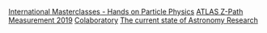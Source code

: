 [International Masterclasses - Hands on Particle Physics](https://atlas.physicsmasterclasses.org/en/index.htm)
[ATLAS Z-Path Measurement 2019](https://quarknet.org/content/atlas-z-path-measurement-2019)
[Colaboratory](https://colab.research.google.com/notebooks/intro.ipynb)
[The current state of Astronomy Research](https://aas.org/posts/news/2019/06/current-state-astronomy-research-summarized-573-papers)





